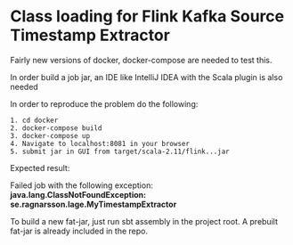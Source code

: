 # Class loading for Flink Kafka Source Timestamp Extractor

Fairly new versions of docker, docker-compose are needed to test this.

In order build a job jar, an IDE like IntelliJ IDEA with the Scala plugin is also needed

In order to reproduce the problem do the following:

    1. cd docker
    2. docker-compose build
    3. docker-compose up
    4. Navigate to localhost:8081 in your browser
    5. submit jar in GUI from target/scala-2.11/flink...jar

Expected result:

Failed job with the following exception: **java.lang.ClassNotFoundException: se.ragnarsson.lage.MyTimestampExtractor**

To build a new fat-jar, just run sbt assembly in the project root. A prebuilt fat-jar is already included in the repo.
